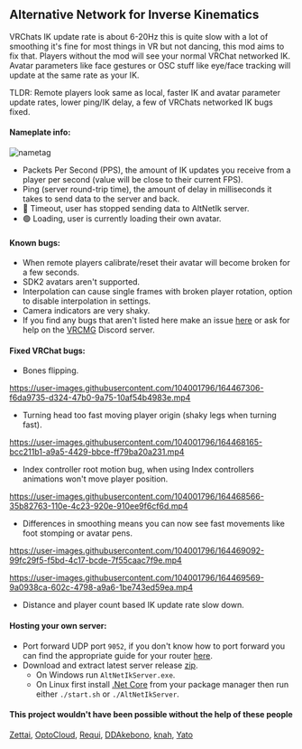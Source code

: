## Alternative Network for Inverse Kinematics

VRChats IK update rate is about 6-20Hz this is quite slow with a lot of smoothing it's fine for most things in VR but not dancing, this mod aims to fix that. Players without the mod will see your normal VRChat networked IK. Avatar parameters like face gestures or OSC stuff like eye/face tracking will update at the same rate as your IK.

TLDR: Remote players look same as local, faster IK and avatar parameter update rates, lower ping/IK delay, a few of VRChats networked IK bugs fixed.

#### Nameplate info:

![nametag](https://user-images.githubusercontent.com/104001796/178959680-03c9455b-9d3f-4069-8b3f-51a16852c420.png)

- Packets Per Second (PPS), the amount of IK updates you receive from a player per second (value will be close to their current FPS).
- Ping (server round-trip time), the amount of delay in milliseconds it takes to send data to the server and back.
- 🔴 Timeout, user has stopped sending data to AltNetIk server.
- 🟢 Loading, user is currently loading their own avatar.

#### Known bugs:

- When remote players calibrate/reset their avatar will become broken for a few seconds.
- SDK2 avatars aren't supported.
- Interpolation can cause single frames with broken player rotation, option to disable interpolation in settings.
- Camera indicators are very shaky.
- If you find any bugs that aren't listed here make an issue [here](https://github.com/Zen-VR/AltNetIk/issues) or ask for help on the [VRCMG](https://discord.gg/7EQCmgrUnH) Discord server.

#### Fixed VRChat bugs:

- Bones flipping.

https://user-images.githubusercontent.com/104001796/164467306-f6da9735-d324-47b0-9a75-10af54b4983e.mp4

- Turning head too fast moving player origin (shaky legs when turning fast).

https://user-images.githubusercontent.com/104001796/164468165-bcc211b1-a9a5-4429-bbce-ff79ba20a231.mp4

- Index controller root motion bug, when using Index controllers animations won't move player position.

https://user-images.githubusercontent.com/104001796/164468566-35b82763-110e-4c23-920e-910ee9f6cf6d.mp4

- Differences in smoothing means you can now see fast movements like foot stomping or avatar pens.

https://user-images.githubusercontent.com/104001796/164469092-99fc29f5-f5bd-4c17-bcde-7f55caac7f9e.mp4

https://user-images.githubusercontent.com/104001796/164469569-9a0938ca-602c-4798-a9a6-1be743ed59ea.mp4

- Distance and player count based IK update rate slow down.

#### Hosting your own server:

- Port forward UDP port `9052`, if you don't know how to port forward you can find the appropriate guide for your router [here](https://portforward.com/router.htm).
- Download and extract latest server release [zip](https://github.com/Zen-VR/AltNetIk/releases/latest).
  - On Windows run `AltNetIkServer.exe`.
  - On Linux first install [.Net Core](https://docs.microsoft.com/dotnet/core/install/linux) from your package manager then run either `./start.sh` or `./AltNetIkServer`.

#### This project wouldn't have been possible without the help of these people

[Zettai](https://github.com/ZettaiVR),
[OptoCloud](https://github.com/OptoCloud),
[Requi](https://github.com/RequiDev),
[DDAkebono](https://github.com/ddakebono),
[knah](https://github.com/knah),
[Yato](https://github.com/Kiokuu)
